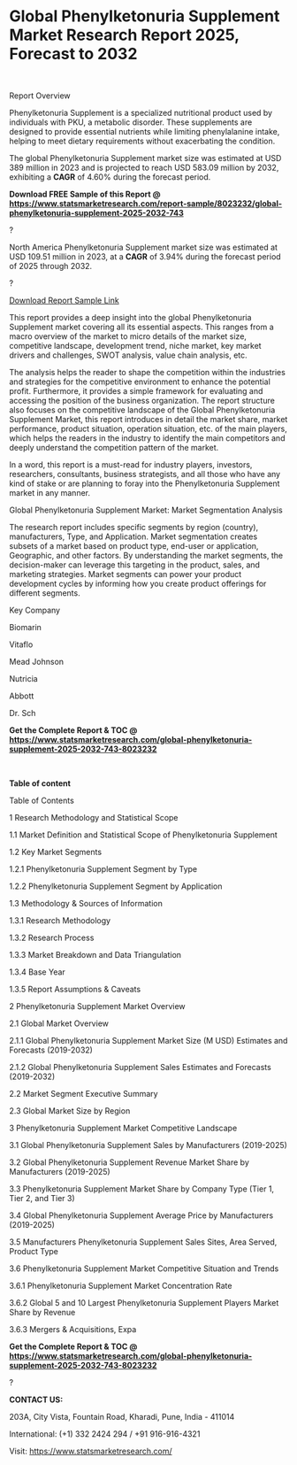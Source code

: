 <h1>Global Phenylketonuria Supplement Market Research Report 2025, Forecast to 2032</h1><br/><p>Report Overview</p>
 
 
 
 <p>Phenylketonuria Supplement is a specialized nutritional product used by individuals with PKU, a metabolic disorder. These supplements are designed to provide essential nutrients while limiting phenylalanine intake, helping to meet dietary requirements without exacerbating the condition.</p>
 
 
 
 <p>The global Phenylketonuria Supplement market size was estimated at USD 389 million in 2023 and is projected to reach USD 583.09 million by 2032, exhibiting a <strong>CAGR</strong> of 4.60% during the forecast period.</p>
 
 
 
 <div><b>Download FREE Sample of this Report @ <a href="https://www.statsmarketresearch.com/download-free-sample/8023232/global-phenylketonuria-supplement-2025-2032-743">https://www.statsmarketresearch.com/report-sample/8023232/global-phenylketonuria-supplement-2025-2032-743</a></b></div>
 
 
 
 <p>? </p>
 
 
 
 <p>North America Phenylketonuria Supplement market size was estimated at USD 109.51 million in 2023, at a <strong>CAGR</strong> of 3.94% during the forecast period of 2025 through 2032.</p>
 
 
 
 <p>? </p>
 
 
 
 <p><a href="https://www.statsmarketresearch.com/download-free-sample/8023232/global-phenylketonuria-supplement-2025-2032-743">Download Report Sample Link</a></p>
 
 
 
 <p>This report provides a deep insight into the global Phenylketonuria Supplement market covering all its essential aspects. This ranges from a macro overview of the market to micro details of the market size, competitive landscape, development trend, niche market, key market drivers and challenges, SWOT analysis, value chain analysis, etc.</p>
 
 
 
 <p>The analysis helps the reader to shape the competition within the industries and strategies for the competitive environment to enhance the potential profit. Furthermore, it provides a simple framework for evaluating and accessing the position of the business organization. The report structure also focuses on the competitive landscape of the Global Phenylketonuria Supplement Market, this report introduces in detail the market share, market performance, product situation, operation situation, etc. of the main players, which helps the readers in the industry to identify the main competitors and deeply understand the competition pattern of the market.</p>
 
 
 
 <p>In a word, this report is a must-read for industry players, investors, researchers, consultants, business strategists, and all those who have any kind of stake or are planning to foray into the Phenylketonuria Supplement market in any manner.</p>
 
 
 
 <p>Global Phenylketonuria Supplement Market: Market Segmentation Analysis</p>
 
 
 
 <p>The research report includes specific segments by region (country), manufacturers, Type, and Application. Market segmentation creates subsets of a market based on product type, end-user or application, Geographic, and other factors. By understanding the market segments, the decision-maker can leverage this targeting in the product, sales, and marketing strategies. Market segments can power your product development cycles by informing how you create product offerings for different segments.</p>
 
 
 
 <p>Key Company</p>
 
 
 
 <p>Biomarin</p>
 
 
 
 <p>Vitaflo</p>
 
 
 
 <p>Mead Johnson</p>
 
 
 
 <p>Nutricia</p>
 
 
 
 <p>Abbott</p>
 
 
 
 <p>Dr. Sch</p>
 
 
 
 <div><b>Get the Complete Report & TOC @ <a href="https://www.statsmarketresearch.com/global-phenylketonuria-supplement-2025-2032-743-8023232">https://www.statsmarketresearch.com/global-phenylketonuria-supplement-2025-2032-743-8023232</a></b></div>
 
 
 
 <p><br />
 
 <b>Table of content</b></p>
 
 
 
 <p>Table of Contents<br />
 
 1 Research Methodology and Statistical Scope<br />
 
 1.1 Market Definition and Statistical Scope of Phenylketonuria Supplement<br />
 
 1.2 Key Market Segments<br />
 
 1.2.1 Phenylketonuria Supplement Segment by Type<br />
 
 1.2.2 Phenylketonuria Supplement Segment by Application<br />
 
 1.3 Methodology & Sources of Information<br />
 
 1.3.1 Research Methodology<br />
 
 1.3.2 Research Process<br />
 
 1.3.3 Market Breakdown and Data Triangulation<br />
 
 1.3.4 Base Year<br />
 
 1.3.5 Report Assumptions & Caveats<br />
 
 2 Phenylketonuria Supplement Market Overview<br />
 
 2.1 Global Market Overview<br />
 
 2.1.1 Global Phenylketonuria Supplement Market Size (M USD) Estimates and Forecasts (2019-2032)<br />
 
 2.1.2 Global Phenylketonuria Supplement Sales Estimates and Forecasts (2019-2032)<br />
 
 2.2 Market Segment Executive Summary<br />
 
 2.3 Global Market Size by Region<br />
 
 3 Phenylketonuria Supplement Market Competitive Landscape<br />
 
 3.1 Global Phenylketonuria Supplement Sales by Manufacturers (2019-2025)<br />
 
 3.2 Global Phenylketonuria Supplement Revenue Market Share by Manufacturers (2019-2025)<br />
 
 3.3 Phenylketonuria Supplement Market Share by Company Type (Tier 1, Tier 2, and Tier 3)<br />
 
 3.4 Global Phenylketonuria Supplement Average Price by Manufacturers (2019-2025)<br />
 
 3.5 Manufacturers Phenylketonuria Supplement Sales Sites, Area Served, Product Type<br />
 
 3.6 Phenylketonuria Supplement Market Competitive Situation and Trends<br />
 
 3.6.1 Phenylketonuria Supplement Market Concentration Rate<br />
 
 3.6.2 Global 5 and 10 Largest Phenylketonuria Supplement Players Market Share by Revenue<br />
 
 3.6.3 Mergers & Acquisitions, Expa</p>
 
 
 
 <div><b>Get the Complete Report & TOC @ <a href="https://www.statsmarketresearch.com/global-phenylketonuria-supplement-2025-2032-743-8023232">https://www.statsmarketresearch.com/global-phenylketonuria-supplement-2025-2032-743-8023232</a></b></div>
 
 
 
 <p>? </p>
 
 
 
 <p><b>CONTACT US:</b><br />
 
 203A, City Vista, Fountain Road, Kharadi, Pune, India - 411014<br />
 
 International: (+1) 332 2424 294 / +91 916-916-4321<br />
 
 Visit: <a href="https://www.statsmarketresearch.com/">https://www.statsmarketresearch.com/</a></p>
